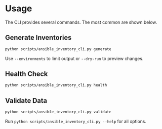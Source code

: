 # Usage

The CLI provides several commands. The most common are shown below.

## Generate Inventories

```bash
python scripts/ansible_inventory_cli.py generate
```

Use `--environments` to limit output or `--dry-run` to preview changes.

## Health Check

```bash
python scripts/ansible_inventory_cli.py health
```

## Validate Data

```bash
python scripts/ansible_inventory_cli.py validate
```

Run `python scripts/ansible_inventory_cli.py --help` for all options.
